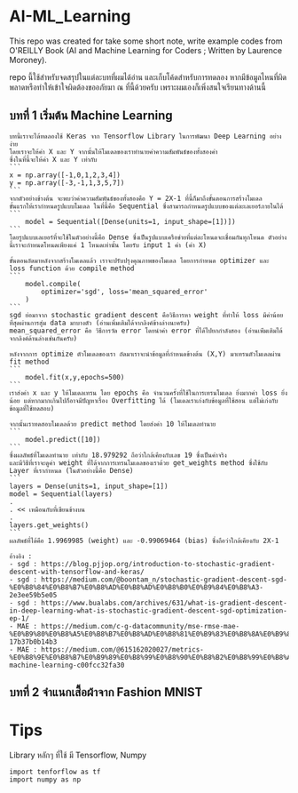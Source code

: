 # AI-ML_Learning
This repo was created for take some short note, write example codes from O'REILLY Book (AI and Machine Learning for Coders ; Written by Laurence Moroney).

repo นี้ใช้สำหรับจดสรุปในแต่ละบทที่ผมได้อ่าน และเก็บโค้ดสำหรับการทดลอง
หากมีข้อมูลไหนที่ผิดพลาดหรือทำให้เข้าใจผิดต้องขออภัยมา ณ ที่นี้ด้วยครับ เพราะผมเองก็เพิ่งสนใจเรียนทางด้านนี้

## บทที่ 1 เริ่มต้น Machine Learning
    บทนี้เราจะได้ทดลองใช้ Keras จาก Tensorflow Library ในการพัฒนา Deep Learning อย่างง่าย
    โดยเราจะให้ค่า X และ Y จากนั้นให้โมเดลของเราทำนายค่าความสัมพันธ์ของทั้งสองค่า
    ซึ่งในที่นี้จะให้ค่า X และ Y เท่ากับ
    ```
    x = np.array([-1,0,1,2,3,4])
    y = np.array([-3,-1,1,3,5,7])
    ```
    จากตัวอย่างข้างต้น จะพบว่าค่าความสัมพันธ์ของทั้งสองคือ Y = 2X-1 ที่นี้ก็มาถึงขั้นตอนการสร้างโมเดล
    ขั้นแรกให้เรากำหนดรูปแบบโมเดล ในที่นี้คือ Sequential ซึ่งสามารถกำหนดรูปแบบของแต่ละเลเยอร์ภายในได้
    ```
        model = Sequential([Dense(units=1, input_shape=[1])])
    ```
    โดยรูปแบบเลเยอร์ที่จะใช้ในตัวอย่างนี้คือ Dense ซึ่งเป็นรูปแบบเครือข่ายที่แต่ละโหนดจะเชื่อมกันทุกโหนด ตัวอย่างนี้เราจะกำหนดโหนดเพียงแค่ 1 โหนดเท่านั้น โดยรับ input 1 ค่า (ค่า X)
        
    ขั้นตอนถัดมาหลังจากสร้างโมเดลแล้ว เราจะปรับปรุงคุณภาพของโมเดล โดยการกำหนด optimizer และ loss function ด้วย compile method
    ```
        model.compile(
            optimizer='sgd', loss='mean_squared_error'
        )
    ```
    sgd ย่อมาจาก stochastic gradient descent คือวิธีการหา weight ที่ทำให้ loss มีค่าน้อยที่สุดผ่านการสุ่ม data มาบางตัว (อ่านเพิ่มเติมได้จากลิงค์ข้างล่างนะครับ)
    mean_squared_error คือ วิธีการวัด error โดยนำค่า error ที่ได้ไปยกกำลังสอง (อ่านเพ่ิมเติมได้จากลิงค์ด้านล่างเช่นกันครับ)

    หลังจากการ optimize ตัวโมเดลของเรา ถัดมาเราจะนำข้อมูลที่กำหนดข้างต้น (X,Y) มาเทรนตัวโมเดลผ่าน fit method
    ```
        model.fit(x,y,epochs=500)
    ```
    เราส่งค่า x และ y ให้โมเดลเทรน โดย epochs คือ จำนวนครั้งที่ใช้ในการเทรนโมเดล ยิ่งมากค่า loss ยิ่งน้อย แต่หากมากเกินไปก็อาจมีปัญหาเรื่อง Overfitting ได้ (โมเดลเราเก่งกับข้อมูลที่ใช้สอน แต่ไม่เก่งกับข้อมูลที่ใช้ทดสอบ)

    จากนั้นเราทดสอบโมเดลด้วย predict method โดยส่งค่า 10 ให้โมเดลทำนาย
    ```
        model.predict([10])
    ```
    ซึ่งผลลัพธ์ที่โมเดลทำนาย เท่ากับ 18.979292 ถือว่าใกล้เคียงกับเลข 19 ซึ่งเป็นค่าจริง
    และมีวิธีที่เราจะดูค่า weight ที่ได้จากการเทรนโมเดลของเราด้วย get_weights method ซึ่งใช้กับ Layer ที่เรากำหนด (ในตัวอย่างนี้คือ Dense)
    ```
    layers = Dense(units=1, input_shape=[1])
    model = Sequential(layers)
    .
    . << เหมือนกับที่เขียนข้างบน
    .
    layers.get_weights()
    ```
    ผลลัพธ์ที่ได้คือ 1.9969985 (weight) และ -0.99069464 (bias) ซึ่งถือว่าใกล้เคียงกับ 2X-1

    อ้างอิง :
    - sgd : https://blog.pjjop.org/introduction-to-stochastic-gradient-descent-with-tensorflow-and-keras/
    - sgd : https://medium.com/@boontam_n/stochastic-gradient-descent-sgd-%E0%B8%84%E0%B8%B7%E0%B8%AD%E0%B8%AD%E0%B8%B0%E0%B9%84%E0%B8%A3-2e3ee59b5e05
    - sgd : https://www.bualabs.com/archives/631/what-is-gradient-descent-in-deep-learning-what-is-stochastic-gradient-descent-sgd-optimization-ep-1/
    - MAE : https://medium.com/c-g-datacommunity/mse-rmse-mae-%E0%B9%80%E0%B8%A5%E0%B8%B7%E0%B8%AD%E0%B8%81%E0%B9%83%E0%B8%8A%E0%B9%89%E0%B8%A2%E0%B8%B1%E0%B8%87%E0%B9%84%E0%B8%87%E0%B8%94%E0%B8%B5%E0%B8%A1%E0%B8%B2%E0%B8%A5%E0%B8%AD%E0%B8%87%E0%B8%94%E0%B8%B9%E0%B8%97%E0%B8%B5%E0%B9%88%E0%B8%84%E0%B8%A7%E0%B8%B2%E0%B8%A1%E0%B8%AB%E0%B8%A1%E0%B8%B2%E0%B8%A2-17b37b0b14b3
    - MAE : https://medium.com/@615162020027/metrics-%E0%B8%9E%E0%B8%B7%E0%B9%89%E0%B8%99%E0%B8%90%E0%B8%B2%E0%B8%99%E0%B8%AA%E0%B8%B3%E0%B8%AB%E0%B8%A3%E0%B8%B1%E0%B8%9A%E0%B8%A7%E0%B8%B1%E0%B8%94%E0%B8%9B%E0%B8%A3%E0%B8%B0%E0%B8%AA%E0%B8%B4%E0%B8%97%E0%B8%98%E0%B8%B4%E0%B8%A0%E0%B8%B2%E0%B8%9E%E0%B8%82%E0%B8%AD%E0%B8%87%E0%B9%82%E0%B8%A1%E0%B9%80%E0%B8%94%E0%B8%A5-machine-learning-c00fcc32fa30

## บทที่ 2 จำแนกเสื้อผ้าจาก Fashion MNIST

# Tips

Library หลักๆ ที่ใช้ มี Tensorflow, Numpy
```
import tenforflow as tf
import numpy as np
```
